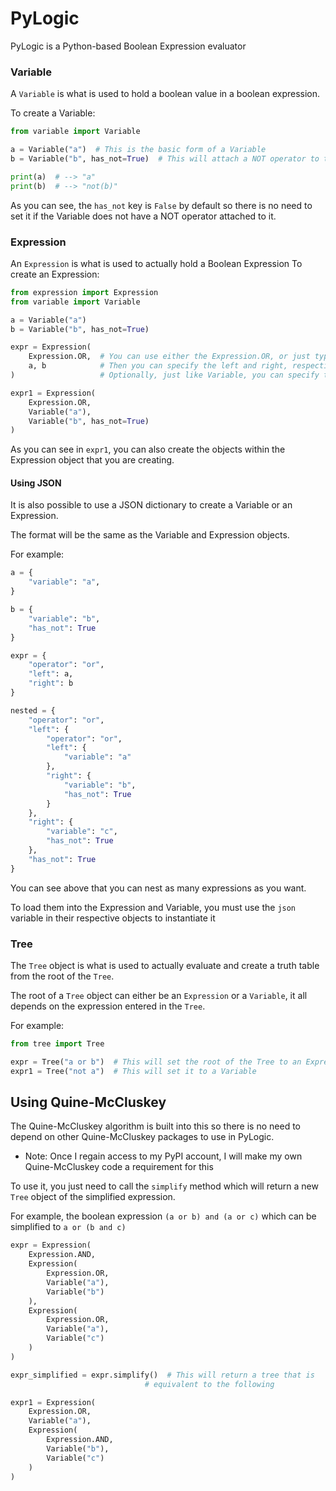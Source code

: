 # PyLogic

PyLogic is a Python-based Boolean Expression evaluator

### Variable

A `Variable` is what is used to hold a boolean value in a boolean expression.

To create a Variable:
```python
from variable import Variable

a = Variable("a")  # This is the basic form of a Variable
b = Variable("b", has_not=True)  # This will attach a NOT operator to this Variable

print(a)  # --> "a"
print(b)  # --> "not(b)"
```

As you can see, the `has_not` key is `False` by default so there is no need to set it
if the Variable does not have a NOT operator attached to it.

### Expression

An `Expression` is what is used to actually hold a Boolean Expression
To create an Expression:
```python
from expression import Expression
from variable import Variable

a = Variable("a")
b = Variable("b", has_not=True)

expr = Expression(
    Expression.OR,  # You can use either the Expression.OR, or just type "or"
    a, b            # Then you can specify the left and right, respectively
)                   # Optionally, just like Variable, you can specify the has_not operator

expr1 = Expression(
    Expression.OR,
    Variable("a"),
    Variable("b", has_not=True)
)
```

As you can see in `expr1`, you can also create the objects within the Expression object
that you are creating.

#### Using JSON

It is also possible to use a JSON dictionary to create a Variable or an Expression.

The format will be the same as the Variable and Expression objects.

For example:
```python
a = {
    "variable": "a",
}

b = {
    "variable": "b",
    "has_not": True
}

expr = {
    "operator": "or",
    "left": a,
    "right": b
}

nested = {
    "operator": "or",
    "left": {
        "operator": "or",
        "left": {
            "variable": "a"
        },
        "right": {
            "variable": "b",
            "has_not": True
        }
    },
    "right": {
        "variable": "c",
        "has_not": True
    },
    "has_not": True
}
```

You can see above that you can nest as many expressions as you want.

To load them into the Expression and Variable, you must use the `json` variable in 
their respective objects to instantiate it

### Tree

The `Tree` object is what is used to actually evaluate and create a truth table from the root of the `Tree`.

The root of a `Tree` object can either be an `Expression` or a `Variable`, it all depends on the expression
entered in the `Tree`.

For example:
```python
from tree import Tree

expr = Tree("a or b")  # This will set the root of the Tree to an Expression
expr1 = Tree("not a")  # This will set it to a Variable
```

## Using Quine-McCluskey

The Quine-McCluskey algorithm is built into this so there is no need to depend on other Quine-McCluskey
packages to use in PyLogic.
 * Note: Once I regain access to my PyPI account, I will make my own Quine-McCluskey code a requirement for this

To use it, you just need to call the `simplify` method which will return a new `Tree` object of the
simplified expression.

For example, the boolean expression `(a or b) and (a or c)` which can be simplified
to `a or (b and c)`
```python
expr = Expression(
    Expression.AND,
    Expression(
        Expression.OR,
        Variable("a"),
        Variable("b")
    ),
    Expression(
        Expression.OR,
        Variable("a"),
        Variable("c")
    )
)

expr_simplified = expr.simplify()  # This will return a tree that is
                              # equivalent to the following

expr1 = Expression(
    Expression.OR,
    Variable("a"),
    Expression(
        Expression.AND,
        Variable("b"),
        Variable("c")
    )
)
```